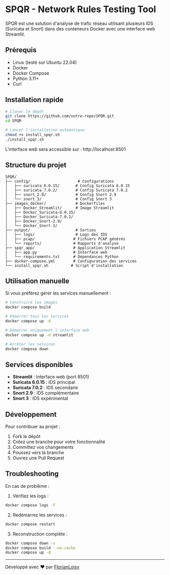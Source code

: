 # SPQR - Network Rules Testing Tool

SPQR est une solution d'analyse de trafic réseau utilisant plusieurs IDS (Suricata et Snort) dans des conteneurs Docker avec une interface web Streamlit.

## Prérequis

- Linux (testé sur Ubuntu 22.04)
- Docker
- Docker Compose
- Python 3.11+
- Curl

## Installation rapide

```bash
# Cloner le dépôt
git clone https://github.com/votre-repo/SPQR.git
cd SPQR

# Lancer l'installation automatique
chmod +x install_spqr.sh
./install_spqr.sh
```

L'interface web sera accessible sur : http://localhost:8501

## Structure du projet

```
SPQR/
├── config/                     # Configurations
│   ├── suricata_6.0.15/       # Config Suricata 6.0.15
│   ├── suricata_7.0.2/        # Config Suricata 7.0.2
│   ├── snort_2.9/             # Config Snort 2.9
│   └── snort_3/               # Config Snort 3
├── images_docker/             # Dockerfiles
│   ├── Docker_Streamlit/      # Image Streamlit
│   ├── Docker_Suricata-6.0.15/
│   ├── Docker_Suricata-7.0.2/
│   ├── Docker_Snort-2.9/
│   └── Docker_Snort-3/
├── output/                    # Sorties
│   ├── logs/                  # Logs des IDS
│   ├── pcap/                 # Fichiers PCAP générés
│   └── reports/              # Rapports d'analyse
├── spqr_app/                 # Application Streamlit
│   ├── app.py                # Interface web
│   └── requirements.txt      # Dépendances Python
├── docker-compose.yml        # Configuration des services
└── install_spqr.sh          # Script d'installation
```

## Utilisation manuelle

Si vous préférez gérer les services manuellement :

```bash
# Construire les images
docker compose build

# Démarrer tous les services
docker compose up -d

# Démarrer uniquement l'interface web
docker compose up -d streamlit

# Arrêter les services
docker compose down
```

## Services disponibles

- **Streamlit** : Interface web (port 8501)
- **Suricata 6.0.15** : IDS principal
- **Suricata 7.0.2** : IDS secondaire
- **Snort 2.9** : IDS complémentaire
- **Snort 3** : IDS expérimental

## Développement

Pour contribuer au projet :

1. Fork le dépôt
2. Créez une branche pour votre fonctionnalité
3. Committez vos changements
4. Poussez vers la branche
5. Ouvrez une Pull Request

## Troubleshooting

En cas de problème :

1. Vérifiez les logs :
```bash
docker compose logs -f
```

2. Redémarrez les services :
```bash
docker compose restart
```

3. Reconstruction complète :
```bash
docker compose down -v
docker compose build --no-cache
docker compose up -d
```

---

Développé avec ❤️ par [FlorianLoisy](https://github.com/FlorianLoisy)
